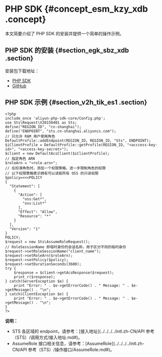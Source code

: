 # PHP SDK {#concept_esm_kzy_xdb .concept}

本文简要介绍了 PHP SDK 的安装并提供一个简单的操作示例。

## PHP SDK 的安装 {#section_egk_sbz_xdb .section}

安装包下载地址：

-   [PHP SDK](https://develop.aliyun.com/tools/sdk?#/php)
-   [GitHub](https://github.com/aliyun/aliyun-openapi-php-sdk/tree/master/aliyun-php-sdk-sts)

## PHP SDK 示例 {#section_v2h_tik_es1 .section}

``` {#codeblock_0re_eqi_0xo}
<?php
include_once 'aliyun-php-sdk-core/Config.php';
use Sts\Request\V20150401 as Sts;
define("REGION_ID", "cn-shanghai");
define("ENDPOINT", "sts.cn-shanghai.aliyuncs.com");
// 只允许 RAM 用户使用角色
DefaultProfile::addEndpoint(REGION_ID, REGION_ID, "Sts", ENDPOINT);
$iClientProfile = DefaultProfile::getProfile(REGION_ID, "<acccess-key-id>", "<access-key-secret>");
$client = new DefaultAcsClient($iClientProfile);
// 指定角色 ARN
$roleArn = "<role-arn>";
// 在扮演角色时，添加一个权限策略，进一步限制角色的权限
// 以下权限策略表示拥有可以读取所有 OSS 的只读权限
$policy=<<<POLICY
{
  "Statement": [
    {
      "Action": [
        "oss:Get*",
        "oss:List*"
      ],
      "Effect": "Allow",
      "Resource": "*"
    }
  ],
  "Version": "1"
}
POLICY;
$request = new Sts\AssumeRoleRequest();
// RoleSessionName 即临时身份的会话名称，用于区分不同的临时身份
$request->setRoleSessionName("client_name");
$request->setRoleArn($roleArn);
$request->setPolicy($policy);
$request->setDurationSeconds(3600);
try {
    $response = $client->getAcsResponse($request);
    print_r($response);
} catch(ServerException $e) {
    print "Error: " . $e->getErrorCode() . " Message: " . $e->getMessage() . "\n";
} catch(ClientException $e) {
    print "Error: " . $e->getErrorCode() . " Message: " . $e->getMessage() . "\n";
}
?>
```

**说明：** 

-   STS 各区域的 endpoint，请参考：[接入地址](../../../../intl.zh-CN/API 参考（STS）/调用方式/接入地址.md#)。
-   AssumeRole 接口相关信息，请参考：[AssumeRole](../../../../intl.zh-CN/API 参考（STS）/操作接口/AssumeRole.md#)。

